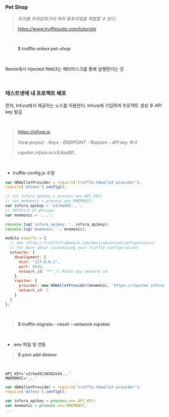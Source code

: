 ### Pet Shop

> *트러플 프레임워크의 여러 튜토리얼을 체험할 수 있다.*
>
> *https://www.trufflesuite.com/tutorials*

<br>

> **$ truffle unbox pet-shop**

<br>

Remix에서 Injected Web3는 메타마스크를 통해 실행한다는 것

<br>

### 테스트넷에 내 프로젝트 배포

먼저, Infura에서 제공하는 노드를 이용한다. Infura에 가입하여 프로젝트 생성 후 API key 발급

<br>

> *https://infura.io*
>
> *View project - Keys - ENDPOINT - Ropsten - API key 복사*
>
> *ropsten.infura.io/v3/4ad91...*

<br>

- truffle-config.js 수정

```javascript
var HDWalletProvider = require('truffle-hdwallet-provider');
require('dotenv').config();

// var infura_apikey = process.env.API_KEY;
// var mnemonic = process.env.MNEMONIC;
var infura_apikey = 'v3/4ad91...';
// 메타마스크 12 phrases
var mnemonic = '...';

console.log('infura_apikey: ', infura_apikey);
console.log('mnemonic: ', mnemonic);

module.exports = {
  // See <http://truffleframework.com/docs/advanced/configuration>
  // for more about customizing your Truffle configuration!
  networks: {
    development: {
      host: "127.0.0.1",
      port: 8545,
      network_id: "*" // Match any network id
    },
    ropsten: {
      provider: new HDWalletProvider(mnemonic, 'https://ropsten.infura.io/' + infura_apikey),
      network_id: 3
    }
  }
};
```

<br>

> **$ truffle migrate --reset --network ropsten**

<br>

-  .env 파일 및 연동

> **$ yarn add dotenv**

<br>

```
API_KEY='v3/4ad9136582e54...'
MNEMONIC='...'
```

```javascript
var HDWalletProvider = require('truffle-hdwallet-provider');
require('dotenv').config();

var infura_apikey = process.env.API_KEY;
var mnemonic = process.env.MNEMONIC;
...
```



